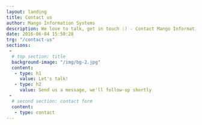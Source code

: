 ```yaml
---
layout: landing
title: Contact us
author: Mango Information Systems
description: We love to talk, get in touch :) - Contact Mango Information Systems.
date: 2016-06-04 15:50:28
trg: "/contact-us"
sections:
 -
  # top section: title
  background-image: "/img/bg-2.jpg"
  content:
   - type: h1
     value: Let's talk!
   - type: h2
     value: Send us a message, we'll follow-up shortly
 -
  # second section: contact form
  content:
   - type: contact
---
```

